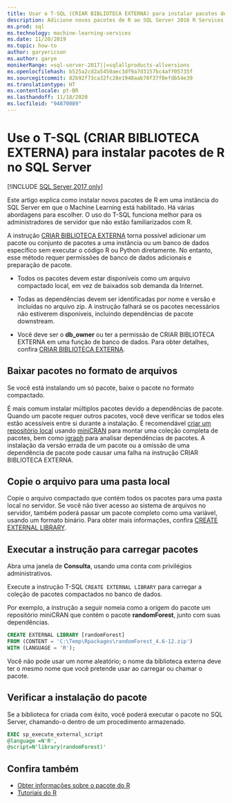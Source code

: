 ```yaml
---
title: Usar o T-SQL (CRIAR BIBLIOTECA EXTERNA) para instalar pacotes de R
description: Adicione novos pacotes de R ao SQL Server 2016 R Services ou Serviços de Machine Learning do SQL Server (no banco de dados).
ms.prod: sql
ms.technology: machine-learning-services
ms.date: 11/20/2019
ms.topic: how-to
author: garyericson
ms.author: garye
monikerRange: =sql-server-2017||=sqlallproducts-allversions
ms.openlocfilehash: b525a2cd2a5450aec3df9a7d3157bc4aff05735f
ms.sourcegitcommit: 82b92f73ca32fc28e1948aab70f37f0efdb54e39
ms.translationtype: HT
ms.contentlocale: pt-BR
ms.lasthandoff: 11/18/2020
ms.locfileid: "94870089"
---
```

# <a name="use-t-sql-create-external-library-to-install-r-packages-on-sql-server"></a>Use o T-SQL (CRIAR BIBLIOTECA EXTERNA) para instalar pacotes de R no SQL Server
[!INCLUDE [SQL Server 2017 only](../../includes/applies-to-version/sqlserver2017-only.md)]

Este artigo explica como instalar novos pacotes de R em uma instância do SQL Server em que o Machine Learning está habilitado. Há várias abordagens para escolher. O uso do T-SQL funciona melhor para os administradores de servidor que não estão familiarizados com R.

A instrução [CRIAR BIBLIOTECA EXTERNA](../../t-sql/statements/create-external-library-transact-sql.md) torna possível adicionar um pacote ou conjunto de pacotes a uma instância ou um banco de dados específico sem executar o código R ou Python diretamente. No entanto, esse método requer permissões de banco de dados adicionais e preparação de pacote.

+ Todos os pacotes devem estar disponíveis como um arquivo compactado local, em vez de baixados sob demanda da Internet.

+ Todas as dependências devem ser identificadas por nome e versão e incluídas no arquivo zip. A instrução falhará se os pacotes necessários não estiverem disponíveis, incluindo dependências de pacote downstream. 

+ Você deve ser o **db_owner** ou ter a permissão de CRIAR BIBLIOTECA EXTERNA em uma função de banco de dados. Para obter detalhes, confira [CRIAR BIBLIOTECA EXTERNA](../../t-sql/statements/create-external-library-transact-sql.md).

## <a name="download-packages-in-archive-format"></a>Baixar pacotes no formato de arquivos

Se você está instalando um só pacote, baixe o pacote no formato compactado.

É mais comum instalar múltiplos pacotes devido a dependências de pacote. Quando um pacote requer outros pacotes, você deve verificar se todos eles estão acessíveis entre si durante a instalação. É recomendável [criar um repositório local](create-a-local-package-repository-using-minicran.md) usando [miniCRAN](https://andrie.github.io/miniCRAN/) para montar uma coleção completa de pacotes, bem como [igraph](https://igraph.org/r/) para analisar dependências de pacotes. A instalação da versão errada de um pacote ou a omissão de uma dependência de pacote pode causar uma falha na instrução CRIAR BIBLIOTECA EXTERNA. 

## <a name="copy-the-file-to-a-local-folder"></a>Copie o arquivo para uma pasta local

Copie o arquivo compactado que contém todos os pacotes para uma pasta local no servidor. Se você não tiver acesso ao sistema de arquivos no servidor, também poderá passar um pacote completo como uma variável, usando um formato binário. Para obter mais informações, confira [CREATE EXTERNAL LIBRARY](../../t-sql/statements/create-external-library-transact-sql.md).

## <a name="run-the-statement-to-upload-packages"></a>Executar a instrução para carregar pacotes

Abra uma janela de **Consulta**, usando uma conta com privilégios administrativos.

Execute a instrução T-SQL `CREATE EXTERNAL LIBRARY` para carregar a coleção de pacotes compactados no banco de dados.

Por exemplo, a instrução a seguir nomeia como a origem do pacote um repositório miniCRAN que contém o pacote **randomForest**, junto com suas dependências. 

```sql
CREATE EXTERNAL LIBRARY [randomForest]
FROM (CONTENT = 'C:\Temp\Rpackages\randomForest_4.6-12.zip')
WITH (LANGUAGE = 'R');
```

Você não pode usar um nome aleatório; o nome da biblioteca externa deve ter o mesmo nome que você pretende usar ao carregar ou chamar o pacote.

## <a name="verify-package-installation"></a>Verificar a instalação do pacote

Se a biblioteca for criada com êxito, você poderá executar o pacote no SQL Server, chamando-o dentro de um procedimento armazenado.
    
```sql
EXEC sp_execute_external_script
@language =N'R',
@script=N'library(randomForest)'
```

## <a name="see-also"></a>Confira também

+ [Obter informações sobre o pacote do R](r-package-information.md)
+ [Tutoriais do R](../tutorials/r-tutorials.md)